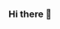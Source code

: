 ### Hi there 👋

### 

<!--
**MELIATO/MELIATO** is a ✨ _special_ ✨ repository because its `README.md` (this file) appears on your GitHub profile.

Here are some ideas to get you started:


![20230603_115501](https://github.com/MELIATO/MELIATO/assets/120141892/a78128a0-c890-440e-96be-e7b62fbd7fc6)



- 🔭 I’m currently working on ...
- 🌱 I’m currently learning ...
- 👯 I’m looking to collaborate on ...
- 🤔 I’m looking for help with ...
- 💬 Ask me about ...
- 📫 How to reach me: ...
- 😄 Pronouns: ...
- ⚡ Fun fact: ...
-->
